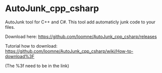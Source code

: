 # AutoJunk_cpp_csharp
AutoJunk tool for C++ and C#.
This tool add automaticly junk code to your files.

Download here: https://github.com/loomne/AutoJunk_cpp_csharp/releases

Tutorial how to download:  https://github.com/loomne/AutoJunk_cpp_csharp/wiki/How-to-download%3F

(The %3f need to be in the link)

